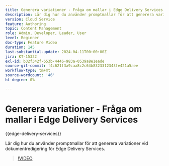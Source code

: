 ```yaml
---
title: Generera variationer - Fråga om mallar i Edge Delivery Services
description: Lär dig hur du använder promptmallar för att generera variationer vid dokumentredigering för Edge Delivery Services.
version: Cloud Service
feature: Authoring
topic: Content Management
role: Admin, Developer, Leader, User
level: Beginner
doc-type: Feature Video
duration: 145
last-substantial-update: 2024-04-11T00:00:00Z
jira: KT-15322
exl-id: b32f342f-653b-4446-983a-0539a8e1eade
source-git-commit: f4c621f3a9caa8c2c64b8323312343fe421a5aee
workflow-type: tm+mt
source-wordcount: '46'
ht-degree: 0%

---
```


# Generera variationer - Fråga om mallar i Edge Delivery Services

{{edge-delivery-services}}

Lär dig hur du använder promptmallar för att generera variationer vid dokumentredigering för Edge Delivery Services.

>[!VIDEO](https://video.tv.adobe.com/v/3428307/?learn=on)

